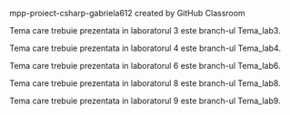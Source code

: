 mpp-proiect-csharp-gabriela612 created by GitHub Classroom

Tema care trebuie prezentata in laboratorul 3 este branch-ul Tema_lab3.

Tema care trebuie prezentata in laboratorul 4 este branch-ul Tema_lab4.

Tema care trebuie prezentata in laboratorul 6 este branch-ul Tema_lab6.

Tema care trebuie prezentata in laboratorul 8 este branch-ul Tema_lab8.

Tema care trebuie prezentata in laboratorul 9 este branch-ul Tema_lab9.
